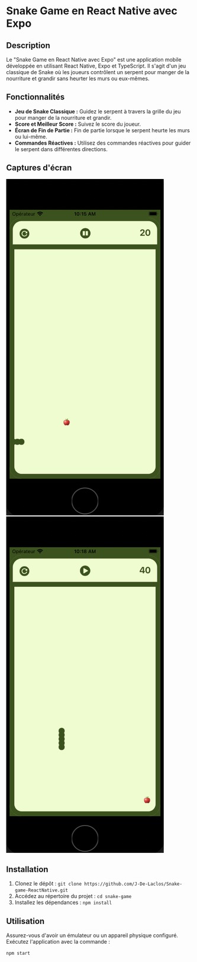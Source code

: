# Snake Game en React Native avec Expo

## Description

Le "Snake Game en React Native avec Expo" est une application mobile développée en utilisant React Native, Expo et TypeScript. Il s'agit d'un jeu classique de Snake où les joueurs contrôlent un serpent pour manger de la nourriture et grandir sans heurter les murs ou eux-mêmes.

## Fonctionnalités

- **Jeu de Snake Classique :** Guidez le serpent à travers la grille du jeu pour manger de la nourriture et grandir.
- **Score et Meilleur Score :** Suivez le score du joueur.
- **Écran de Fin de Partie :** Fin de partie lorsque le serpent heurte les murs ou lui-même.
- **Commandes Réactives :** Utilisez des commandes réactives pour guider le serpent dans différentes directions.

## Captures d'écran

![Capture d'écran 1](/src/img/snake-capt.png)
![Capture d'écran 2](/src/img/snake-capt02.png)

## Installation

1. Clonez le dépôt : `git clone https://github.com/J-De-Laclos/Snake-game-ReactNative.git`
2. Accédez au répertoire du projet : `cd snake-game`
3. Installez les dépendances : `npm install`

## Utilisation

Assurez-vous d'avoir un émulateur ou un appareil physique configuré. Exécutez l'application avec la commande :

```bash
npm start

```
